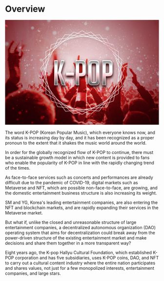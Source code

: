 # Overview



![](<../../../../.gitbook/assets/image (8).png>)



The word K-POP (Korean Popular Music), which everyone knows now, and its status is increasing day by day, and it has been recognized as a proper pronoun to the extent that it shakes the music world around the world.&#x20;

In order for the globally recognized flow of K-POP to continue, there must be a sustainable growth model in which new content is provided to fans who enable the popularity of K-POP in line with the rapidly changing trend of the times.

As face-to-face services such as concerts and performances are already difficult due to the pandemic of COVID-19, digital markets such as Metaverse and NFT, which are possible non-face-to-face, are growing, and the domestic entertainment business structure is also increasing its weight.

&#x20;SM and YG, Korea's leading entertainment companies, are also entering the NFT and blockchain markets, and are rapidly expanding their services in the Metaverse market.

&#x20;But what if, unlike the closed and unreasonable structure of large entertainment companies, a decentralized autonomous organization (DAO) operating system that aims for decentralization could break away from the power-driven structure of the existing entertainment market and make decisions and share them together in a more transparent way?

&#x20;Eight years ago, the K-pop Hallyu Cultural Foundation, which established K-POP corporation and has five subsidiaries, uses K-POP coins, DAO, and NFT to carry out a cultural content industry where the entire nation participates and shares values, not just for a few monopolized interests, entertainment companies, and large stars.
